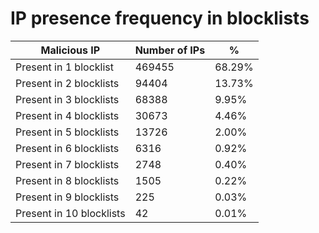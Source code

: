 # IP presence frequency in blocklists
| Malicious IP | Number of IPs | % |
|----|----|----|
| Present in 1 blocklist | 469455 | 68.29% |
| Present in 2 blocklists | 94404 | 13.73% |
| Present in 3 blocklists | 68388 | 9.95% |
| Present in 4 blocklists | 30673 | 4.46% |
| Present in 5 blocklists | 13726 | 2.00% |
| Present in 6 blocklists | 6316 | 0.92% |
| Present in 7 blocklists | 2748 | 0.40% |
| Present in 8 blocklists | 1505 | 0.22% |
| Present in 9 blocklists | 225 | 0.03% |
| Present in 10 blocklists | 42 | 0.01% |
